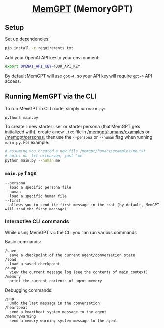 <div align="center">
  
# [MemGPT](https://memgpt.ai) (MemoryGPT)

</div>

## Setup

Set up dependencies:

```sh
pip install -r requirements.txt
```

Add your OpenAI API key to your environment:

```sh
export OPENAI_API_KEY=YOUR_API_KEY
```

By default MemGPT will use `gpt-4`, so your API key will require `gpt-4` API access.

## Running MemGPT via the CLI

To run MemGPT in CLI mode, simply run `main.py`:

```sh
python3 main.py
```

To create a new starter user or starter persona (that MemGPT gets initialized with), create a new `.txt` file in [/memgpt/humans/examples](/memgpt/humans/examples) or [/memgpt/personas](/memgpt/personas/examples), then use the `--persona` or `--human` flag when running `main.py`. For example:

```sh
# assuming you created a new file /memgpt/humans/examples/me.txt
# note: no .txt extension, just 'me'
python main.py --human me
```

### `main.py` flags

```text
--persona
  load a specific persona file
--human
  load a specific human file
--first
  allows you to send the first message in the chat (by default, MemGPT will send the first message)
```

### Interactive CLI commands

While using MemGPT via the CLI you can run various commands

Basic commands:

```text
/save
  save a checkpoint of the current agent/conversation state
/load
  load a saved checkpoint
/dump
  view the current message log (see the contents of main context)
/memory
  print the current contents of agent memory
```

Debugging commands:

```text
/pop
  undo the last message in the conversation
/heartbeat
  send a heartbeat system message to the agent
/memorywarning
  send a memory warning system message to the agent
```
